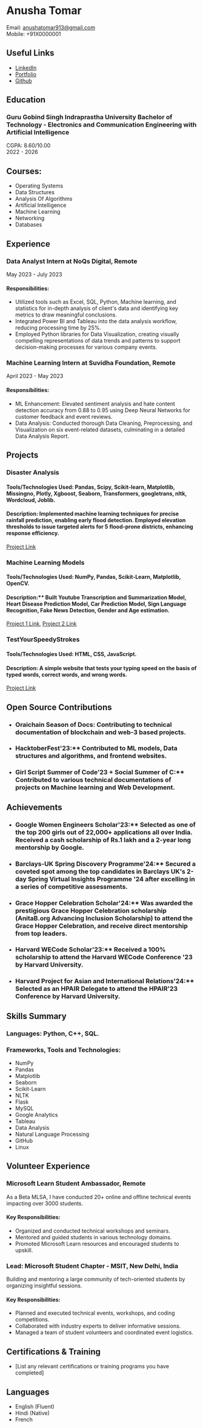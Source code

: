 # Anusha Tomar

Email: anushatomar913@gmail.com  
Mobile: +91X0000001

## Useful Links
- [LinkedIn ](https://www.linkedin.com/in/anushatomar/)
- [Portfolio](https://anushatomar.vercel.app/)
- [Github](https://github.com/anushatomar13)

## Education

### Guru Gobind Singh Indraprastha University Bachelor of Technology - Electronics and Communication Engineering with Artificial Intelligence
CGPA: 8.60/10.00  
2022 - 2026

## Courses:
- Operating Systems
- Data Structures
- Analysis Of Algorithms
- Artificial Intelligence
- Machine Learning
- Networking
- Databases

## Experience

### Data Analyst Intern at NoQs Digital, Remote
May 2023 - July 2023

#### Responsibilities:
- Utilized tools such as Excel, SQL, Python, Machine learning, and statistics for in-depth analysis of client's data and identifying key metrics to draw meaningful conclusions.
- Integrated Power BI and Tableau into the data analysis workflow, reducing processing time by 25%.
- Employed Python libraries for Data Visualization, creating visually compelling representations of data trends and patterns to support decision-making processes for various company events.

### Machine Learning Intern at Suvidha Foundation, Remote  
April 2023 - May 2023

#### Responsibilities:
- ML Enhancement: Elevated sentiment analysis and hate content detection accuracy from 0.88 to 0.95 using Deep Neural Networks for customer feedback and event reviews.
- Data Analysis: Conducted thorough Data Cleaning, Preprocessing, and Visualization on six event-related datasets, culminating in a detailed Data Analysis Report.

## Projects

### Disaster Analysis
#### Tools/Technologies Used: Pandas, Scipy, Scikit-learn, Matplotlib, Missingno, Plotly, Xgboost, Seaborn, Transformers, googletrans, nltk, Wordcloud, Joblib.

#### Description: Implemented machine learning techniques for precise rainfall prediction, enabling early flood detection. Employed elevation thresholds to issue targeted alerts for 5 flood-prone districts, enhancing response efficiency.

[Project Link](https://github.com/anushatomar13/disaster-analysis)

### Machine Learning Models
#### Tools/Technologies Used: NumPy, Pandas, Scikit-Learn, Matplotlib, OpenCV.

#### Description:** Built Youtube Transcription and Summarization Model, Heart Disease Prediction Model, Car Prediction Model, Sign Language Recognition, Fake News Detection, Gender and Age estimation.

[Project 1 Link](https://github.com/anushatomar13/All-Machine-Learning-Models), [Project 2 Link](https://github.com/anushatomar13/ai-basic-projects)

### TestYourSpeedyStrokes
#### Tools/Technologies Used: HTML, CSS, JavaScript.

#### Description: A simple website that tests your typing speed on the basis of typed words, correct words, and wrong words.

[Project Link](https://github.com/anushatomar13/TestYourSpeedyStrokes)

## Open Source Contributions

- ### Oraichain Season of Docs: Contributing to technical documentation of blockchain and web-3 based projects.

- ### HacktoberFest'23:** Contributed to ML models, Data structures and algorithms, and frontend websites.

- ### Girl Script Summer of Code'23 + Social Summer of C:** Contributed to various technical documentations of projects on Machine learning and Web Development.

## Achievements

- ### Google Women Engineers Scholar'23:** Selected as one of the top 200 girls out of 22,000+ applications all over India. Received a cash scholarship of Rs.1 lakh and a 2-year long mentorship by Google.

- ### Barclays-UK Spring Discovery Programme'24:** Secured a coveted spot among the top candidates in Barclays UK's 2-day Spring Virtual Insights Programme '24 after excelling in a series of competitive assessments.

- ### Grace Hopper Celebration Scholar'24:** Was awarded the prestigious Grace Hopper Celebration scholarship (AnitaB.org Advancing Inclusion Scholarship) to attend the Grace Hopper Celebration, and receive direct mentorship from top leaders.

- ### Harvard WECode Scholar'23:** Received a 100% scholarship to attend the Harvard WECode Conference '23 by Harvard University.

- ### Harvard Project for Asian and International Relations'24:** Selected as an HPAIR Delegate to attend the HPAIR'23 Conference by Harvard University.

## Skills Summary

### Languages: Python, C++, SQL.

### Frameworks, Tools and Technologies:
- NumPy
- Pandas
- Matplotlib
- Seaborn
- Scikit-Learn
- NLTK
- Flask
- MySQL
- Google Analytics
- Tableau
- Data Analysis
- Natural Language Processing
- GitHub
- Linux

## Volunteer Experience

### Microsoft Learn Student Ambassador, Remote
As a Beta MLSA, I have conducted 20+ online and offline technical events impacting over 3000 students.

#### Key Responsibilities:
- Organized and conducted technical workshops and seminars.
- Mentored and guided students in various technology domains.
- Promoted Microsoft Learn resources and encouraged students to upskill.

### Lead: Microsoft Student Chapter - MSIT, New Delhi, India
Building and mentoring a large community of tech-oriented students by organizing insightful sessions.

#### Key Responsibilities:
- Planned and executed technical events, workshops, and coding competitions.
- Collaborated with industry experts to deliver informative sessions.
- Managed a team of student volunteers and coordinated event logistics.

## Certifications & Training
- [List any relevant certifications or training programs you have completed]

## Languages
- English (Fluent)
- Hindi (Native)
- French
